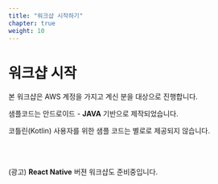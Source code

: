 ```yaml
---
title: "워크샵 시작하기"
chapter: true
weight: 10
---
```


# 워크샵 시작

본 워크샵은 AWS 계정을 가지고 계신 분을 대상으로 진행합니다. 



샘플코드는 안드로이드 - **JAVA** 기반으로 제작되었습니다. 

코틀린(Kotlin) 사용자를 위한 샘플 코드는 별로로 제공되지 않습니다. 

<br><br>

(광고)  **React Native** 버젼 워크샵도 준비중입니다. 

